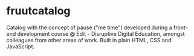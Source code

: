 # fruutcatalog

Catalog with the concept of pause ("me time") developed during a front-end development course @ Edit - Disruptive Digital Education, amongst colleagues from other areas of work. Built in plain HTML, CSS and JavaScript.
